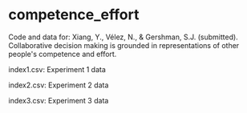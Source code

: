 # competence_effort
Code and data for: Xiang, Y., Vélez, N., & Gershman, S.J. (submitted). Collaborative decision making is grounded in representations of other people's competence and effort.

index1.csv: Experiment 1 data

index2.csv: Experiment 2 data

index3.csv: Experiment 3 data
